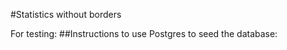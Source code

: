 #Statistics without borders 








For testing: 
##Instructions to use Postgres to seed the database:
